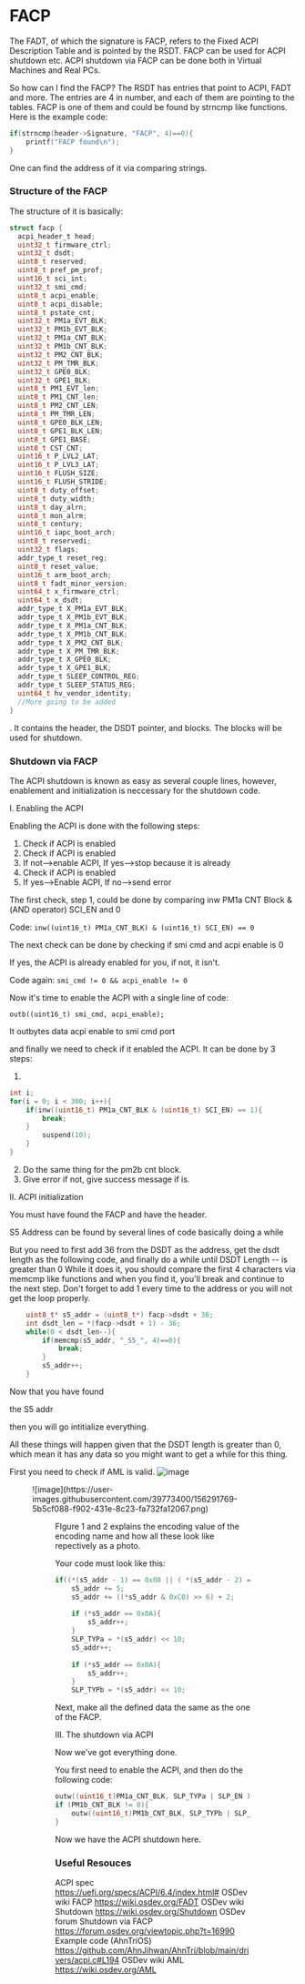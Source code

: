 # FACP

The FADT, of which the signature is FACP, refers to the Fixed ACPI Description Table and is pointed by the RSDT.
FACP can be used for ACPI shutdown etc.
ACPI shutdown via FACP can be done both in Virtual Machines and Real PCs.

So how can I find the FACP?
The RSDT has entries that point to ACPI, FADT and more.
The entries are 4 in number, and each of them are pointing to the tables.
FACP is one of them and could be found by strncmp like functions.
Here is the example code:
```c
if(strncmp(header->Signature, "FACP", 4)==0){
	printf("FACP found\n");
}
```
One can find the address of it via comparing strings.

### Structure of the FACP
The structure of it is basically: 

```C
struct facp {
  acpi_header_t head;
  uint32_t firmware_ctrl;
  uint32_t dsdt;
  uint8_t reserved;
  uint8_t pref_pm_prof;
  uint16_t sci_int;
  uint32_t smi_cmd;
  uint8_t acpi_enable;
  uint8_t acpi_disable;
  uint8_t pstate_cnt;
  uint32_t PM1a_EVT_BLK;
  uint32_t PM1b_EVT_BLK;
  uint32_t PM1a_CNT_BLK;
  uint32_t PM1b_CNT_BLK;
  uint32_t PM2_CNT_BLK;
  uint32_t PM_TMR_BLK;
  uint32_t GPE0_BLK;
  uint32_t GPE1_BLK;
  uint8_t PM1_EVT_len;
  uint8_t PM1_CNT_len;
  uint8_t PM2_CNT_LEN;
  uint8_t PM_TMR_LEN;
  uint8_t GPE0_BLK_LEN;
  uint8_t GPE1_BLK_LEN;
  uint8_t GPE1_BASE;
  uint8_t CST_CNT;
  uint16_t P_LVL2_LAT;
  uint16_t P_LVL3_LAT;
  uint16_t FLUSH_SIZE;
  uint16_t FLUSH_STRIDE;
  uint8_t duty_offset;
  uint8_t duty_width;
  uint8_t day_alrn;
  uint8_t mon_alrm;
  uint8_t century;
  uint16_t iapc_boot_arch;
  uint8_t reservedi;
  uint32_t flags;
  addr_type_t reset_reg;
  uint8_t reset_value;
  uint16_t arm_boot_arch;
  uint8_t fadt_minor_version;
  uint64_t x_firmware_ctrl;
  uint64_t x_dsdt;
  addr_type_t X_PM1a_EVT_BLK;
  addr_type_t X_PM1b_EVT_BLK;
  addr_type_t X_PM1a_CNT_BLK;
  addr_type_t X_PM1b_CNT_BLK;
  addr_type_t X_PM2_CNT_BLK;
  addr_type_t X_PM_TMR_BLK;
  addr_type_t X_GPE0_BLK;
  addr_type_t X_GPE1_BLK;
  addr_type_t SLEEP_CONTROL_REG;
  addr_type_t SLEEP_STATUS_REG;
  uint64_t hv_vendor_identity;
  //More going to be added
}
```
.
It contains the header, the DSDT pointer, and blocks.
The blocks will be used for shutdown.

### Shutdown via FACP
The ACPI shutdown is known as easy as several couple lines, however, enablement and initialization is neccessary for the shutdown code.

I. Enabling the ACPI

Enabling the ACPI is done with the following steps:

1. Check if ACPI is enabled
2. Check if ACPI is enabled
3. If not-->enable ACPI, If yes-->stop because it is already
4. Check if ACPI is enabled
5. If yes-->Enable ACPI, If no-->send error

The first check, step 1, could be done by comparing inw PM1a CNT Block &(AND operator) SCI_EN and 0

Code: `inw((uint16_t) PM1a_CNT_BLK) & (uint16_t) SCI_EN) == 0`

The next check can be done by checking if smi cmd and acpi enable is 0

If yes, the ACPI is already enabled for you, if not, it isn't.

Code again: `smi_cmd != 0 && acpi_enable != 0`

Now it's time to enable the ACPI with a single line of code:

`outb((uint16_t) smi_cmd, acpi_enable);`

It outbytes data acpi enable to smi cmd port

and finally we need to check if it enabled the ACPI. It can be done by 3 steps:

1.
```c
int i;
for(i = 0; i < 300; i++){
	if(inw((uint16_t) PM1a_CNT_BLK & (uint16_t) SCI_EN) == 1){
		break;
	}
		suspend(10);
	}
}
```
2. Do the same thing for the pm2b cnt block.
3. Give error if not, give success message if is.

II. ACPI initialization

You must have found the FACP and have the header.

S5 Address
can be found by several lines of code basically doing a while

But you need to first add 36 from the DSDT as the address, get the dsdt length as the following code, and finally do a while until DSDT Length -- is greater than 0
While it does it, you should compare the first 4 characters via memcmp like functions and when you find it, you'll break and continue to the next step. Don't forget to add 1 every time to the address or you will not get the loop properly.
```c
	uint8_t* s5_addr = (uint8_t*) facp->dsdt + 36;
	int dsdt_len = *(facp->dsdt + 1) - 36;
	while(0 < dsdt_len--){
		if(memcmp(s5_addr, "_S5_", 4)==0){
			break;
		}
		s5_addr++;
	}
```
Now that you have found

the S5 addr

then you will go intitialize everything.

All these things will happen given that the DSDT length is greater than 0, which mean it has any data so you might want to get a while for this thing.

First you need to check if AML is valid.
![image](https://user-images.githubusercontent.com/39773400/156290876-ddae62f7-2f28-4f84-8a42-d28e5ebe370a.png)
<Figure 1>
![image](https://user-images.githubusercontent.com/39773400/156291769-5b5cf088-f902-431e-8c23-fa732fa12067.png)
<Figure 2>

FIgure 1 and 2 explains the encoding value of the encoding name and how all these look like repectively as a photo.

Your code must look like this:
```c
if((*(s5_addr - 1) == 0x08 || ( *(s5_addr - 2) == 0x08 && *(s5_addr - 1) == '\\') ) && *(s5_addr + 4) == 0x12){
	s5_addr += 5;
	s5_addr += ((*s5_addr & 0xC0) >> 6) + 2;
	
	if (*s5_addr == 0x0A){
		s5_addr++;
	}
	SLP_TYPa = *(s5_addr) << 10;
	s5_addr++;
			
	if (*s5_addr == 0x0A){
		s5_addr++;
	}
	SLP_TYPb = *(s5_addr) << 10;
```

Next, make all the defined data the same as the one of the FACP.

III. The shutdown via ACPI

Now we've got everything done.

You first need to enable the ACPI, and then do the following code:
```c
outw((uint16_t)PM1a_CNT_BLK, SLP_TYPa | SLP_EN );
if (PM1b_CNT_BLK != 0){
	outw((uint16_t)PM1b_CNT_BLK, SLP_TYPb | SLP_EN );
}
```

Now we have the ACPI shutdown here.

### Useful Resouces
ACPI spec https://uefi.org/specs/ACPI/6.4/index.html#
OSDev wiki FACP https://wiki.osdev.org/FADT
OSDev wiki Shutdown https://wiki.osdev.org/Shutdown
OSDev forum Shutdown via FACP https://forum.osdev.org/viewtopic.php?t=16990
Example code (AhnTriOS) https://github.com/AhnJihwan/AhnTri/blob/main/drivers/acpi.c#L194
OSDev wiki AML https://wiki.osdev.org/AML

